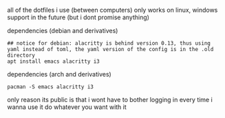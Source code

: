 all of the dotfiles i use (between computers)
only works on linux, windows support in the future (but i dont promise anything)

dependencies (debian and derivatives)
```shell
## notice for debian: alacritty is behind version 0.13, thus using yaml instead of toml, the yaml version of the config is in the .old directory
apt install emacs alacritty i3
```

dependencies (arch and derivatives)
```shell
pacman -S emacs alacritty i3
```

only reason its public is that i wont have to bother logging in every time i wanna use it
do whatever you want with it
